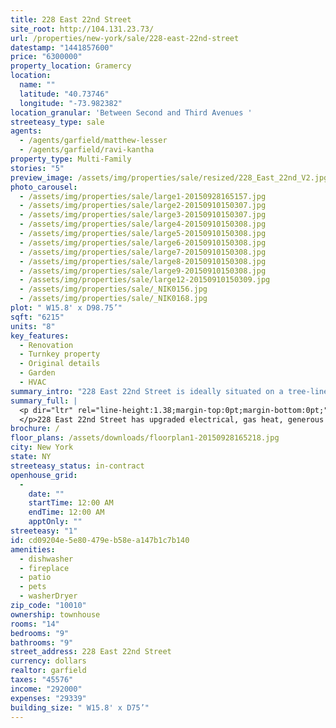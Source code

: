 ```yaml
---
title: 228 East 22nd Street
site_root: http://104.131.23.73/
url: /properties/new-york/sale/228-east-22nd-street
datestamp: "1441857600"
price: "6300000"
property_location: Gramercy
location:
  name: ""
  latitude: "40.73746"
  longitude: "-73.982382"
location_granular: 'Between Second and Third Avenues '
streeteasy_type: sale
agents:
  - /agents/garfield/matthew-lesser
  - /agents/garfield/ravi-kantha
property_type: Multi-Family
stories: "5"
preview_image: /assets/img/properties/sale/resized/228_East_22nd_V2.jpg
photo_carousel:
  - /assets/img/properties/sale/large1-20150928165157.jpg
  - /assets/img/properties/sale/large2-20150910150307.jpg
  - /assets/img/properties/sale/large3-20150910150307.jpg
  - /assets/img/properties/sale/large4-20150910150308.jpg
  - /assets/img/properties/sale/large5-20150910150308.jpg
  - /assets/img/properties/sale/large6-20150910150308.jpg
  - /assets/img/properties/sale/large7-20150910150308.jpg
  - /assets/img/properties/sale/large8-20150910150308.jpg
  - /assets/img/properties/sale/large9-20150910150308.jpg
  - /assets/img/properties/sale/large12-20150910150309.jpg
  - /assets/img/properties/sale/_NIK0156.jpg
  - /assets/img/properties/sale/_NIK0168.jpg
plot: " W15.8' x D98.75’"
sqft: "6215"
units: "8"
key_features:
  - Renovation
  - Turnkey property
  - Original details
  - Garden
  - HVAC
summary_intro: "228 East 22nd Street is ideally situated on a tree-lined Gramercy street conveniently located to Union Square, Gramercy Park, and all local transportation. Comprising eight (8), free-market units, this property provides a turn-key investment opportunity with upside potential and/or an owner-user opportunity with a beautifully renovated upper duplex unit that features generous ceiling heights, a mint condition renovation, CAC, chef's kitchen, two large bedrooms and two bathrooms."
summary_full: |
  <p dir="ltr" rel="line-height:1.38;margin-top:0pt;margin-bottom:0pt;">228 East 22nd Street currently has gross income of $292,000 per annum. Third exposure windows and current layouts make for seamless reconfiguration of studio units into one bedrooms and one bedroom units into two bedrooms with projected gross income of $366,000 per annum.
  </p>228 East 22nd Street has upgraded electrical, gas heat, generous ceiling heights and each unit has tenant controlled heating.The property is currently underbuilt offering a maximum build-able of approximately 9,282 square feet allowing for additional space or roof deck.This property is not located within the Historic District.
brochure: /
floor_plans: /assets/downloads/floorplan1-20150928165218.jpg
city: New York
state: NY
streeteasy_status: in-contract
openhouse_grid:
  - 
    date: ""
    startTime: 12:00 AM
    endTime: 12:00 AM
    apptOnly: ""
streeteasy: "1"
id: cd09204e-5e80-479e-b58e-a147b1c7b140
amenities:
  - dishwasher
  - fireplace
  - patio
  - pets
  - washerDryer
zip_code: "10010"
ownership: townhouse
rooms: "14"
bedrooms: "9"
bathrooms: "9"
street_address: 228 East 22nd Street
currency: dollars
realtor: garfield
taxes: "45576"
income: "292000"
expenses: "29339"
building_size: " W15.8' x D75’"
---
```

